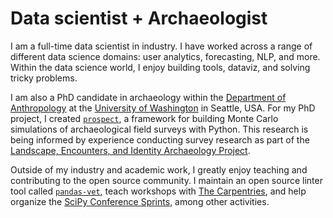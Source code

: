 # Data scientist + Archaeologist

I am a full-time data scientist in industry. I have worked across a range of different data science domains: user analytics, forecasting, NLP, and more. Within the data science world, I enjoy building tools, dataviz, and solving tricky problems.

I am also a PhD candidate in archaeology within the [Department of Anthropology](https://anthropology.washington.edu/) at the [University of Washington](https://uw.edu/) in Seattle, USA. For my PhD project, I created [`prospect`](/research/prospect/), a framework for building Monte Carlo simulations of archaeological field surveys with Python. This research is being informed by experience conducting survey research as part of the [Landscape, Encounters, and Identity Archaeology Project](https://leiap.weebly.com/).

Outside of my industry and academic work, I greatly enjoy teaching and contributing to the open source community. I maintain an open source linter tool called [`pandas-vet`](https://github.com/deppen8/pandas-vet), teach workshops with [The Carpentries](https://carpentries.org/), and help organize the [SciPy Conference Sprints](https://www.scipy2021.scipy.org/sprints), among other activities.
